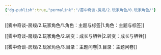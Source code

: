 ```yaml
---
{"dg-publish":true,"permalink":"/雾中奇谈-房规/2.玩家角色/0.玩家角色/"}
---
```


[[雾中奇谈-房规/2.玩家角色/1.角色：主题与标签\|1.角色：主题与标签]]

[[雾中奇谈-房规/2.玩家角色/2.转变：成长与牺牲\|2.转变：成长与牺牲]]

[[雾中奇谈-房规/2.玩家角色/3.目录：主题问卷\|3.目录：主题问卷]]

